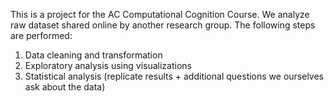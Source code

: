 This is a project for the AC Computational Cognition Course.
We analyze raw dataset shared online by another research group. 
The following steps are performed:
1. Data cleaning and transformation
2. Exploratory analysis using visualizations
3. Statistical analysis (replicate results + additional questions we ourselves ask about the data)



